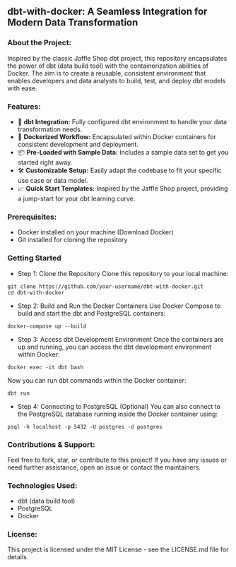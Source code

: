 ## dbt-with-docker: A Seamless Integration for Modern Data Transformation

### About the Project:

Inspired by the classic Jaffle Shop dbt project, this repository encapsulates the power of dbt (data build tool) with the containerization abilities of Docker. The aim is to create a reusable, consistent environment that enables developers and data analysts to build, test, and deploy dbt models with ease.

### Features:

* 🧰 **dbt Integration:** Fully configured dbt environment to handle your data transformation needs.
* 🚢 **Dockerized Workflow:** Encapsulated within Docker containers for consistent development and deployment.
* 📦 **Pre-Loaded with Sample Data:** Includes a sample data set to get you started right away.
* 🛠️ **Customizable Setup:** Easily adapt the codebase to fit your specific use case or data model.
* 📈 **Quick Start Templates:** Inspired by the Jaffle Shop project, providing a jump-start for your dbt learning curve.

### Prerequisites:

* Docker installed on your machine (Download Docker)
* Git installed for cloning the repository
  
### Getting Started
* Step 1: Clone the Repository
Clone this repository to your local machine:

```
git clone https://github.com/your-username/dbt-with-docker.git
cd dbt-with-docker
```

* Step 2: Build and Run the Docker Containers
Use Docker Compose to build and start the dbt and PostgreSQL containers:

```
docker-compose up --build
```

* Step 3: Access dbt Development Environment
Once the containers are up and running, you can access the dbt development environment within Docker:

```
docker exec -it dbt bash
```

Now you can run dbt commands within the Docker container:

```
dbt run
```

* Step 4: Connecting to PostgreSQL (Optional)
You can also connect to the PostgreSQL database running inside the Docker container using:

```
psql -h localhost -p 5432 -U postgres -d postgres
```

### Contributions & Support:

Feel free to fork, star, or contribute to this project! If you have any issues or need further assistance, open an issue or contact the maintainers.

### Technologies Used:

* dbt (data build tool)
* PostgreSQL
* Docker

### License:

This project is licensed under the MIT License - see the LICENSE.md file for details.
